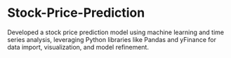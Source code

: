 # Stock-Price-Prediction
Developed a stock price prediction model using machine learning and time series analysis, leveraging Python libraries like Pandas and yFinance for data import, visualization, and model refinement.
